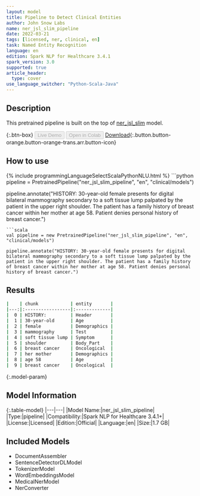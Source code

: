 ```yaml
---
layout: model
title: Pipeline to Detect Clinical Entities
author: John Snow Labs
name: ner_jsl_slim_pipeline
date: 2022-03-21
tags: [licensed, ner, clinical, en]
task: Named Entity Recognition
language: en
edition: Spark NLP for Healthcare 3.4.1
spark_version: 3.0
supported: true
article_header:
  type: cover
use_language_switcher: "Python-Scala-Java"
---
```


## Description

This pretrained pipeline is built on the top of [ner_jsl_slim](https://nlp.johnsnowlabs.com/2021/08/13/ner_jsl_slim_en.html) model.

{:.btn-box}
<button class="button button-orange" disabled>Live Demo</button>
<button class="button button-orange" disabled>Open in Colab</button>
[Download](https://s3.amazonaws.com/auxdata.johnsnowlabs.com/clinical/models/ner_jsl_slim_pipeline_en_3.4.1_3.0_1647870247934.zip){:.button.button-orange.button-orange-trans.arr.button-icon}

## How to use



<div class="tabs-box" markdown="1">
{% include programmingLanguageSelectScalaPythonNLU.html %}
```python
pipeline = PretrainedPipeline("ner_jsl_slim_pipeline", "en", "clinical/models")

pipeline.annotate("HISTORY: 30-year-old female presents for digital bilateral mammography secondary to a soft tissue lump palpated by the patient in the upper right shoulder. The patient has a family history of breast cancer within her mother at age 58. Patient denies personal history of breast cancer.")
```
```scala
val pipeline = new PretrainedPipeline("ner_jsl_slim_pipeline", "en", "clinical/models")

pipeline.annotate("HISTORY: 30-year-old female presents for digital bilateral mammography secondary to a soft tissue lump palpated by the patient in the upper right shoulder. The patient has a family history of breast cancer within her mother at age 58. Patient denies personal history of breast cancer.")
```
</div>

## Results

```bash
|    | chunk            | entity       |
|---:|:-----------------|:-------------|
|  0 | HISTORY:         | Header       |
|  1 | 30-year-old      | Age          |
|  2 | female           | Demographics |
|  3 | mammography      | Test         |
|  4 | soft tissue lump | Symptom      |
|  5 | shoulder         | Body_Part    |
|  6 | breast cancer    | Oncological  |
|  7 | her mother       | Demographics |
|  8 | age 58           | Age          |
|  9 | breast cancer    | Oncological  |
```

{:.model-param}
## Model Information

{:.table-model}
|---|---|
|Model Name:|ner_jsl_slim_pipeline|
|Type:|pipeline|
|Compatibility:|Spark NLP for Healthcare 3.4.1+|
|License:|Licensed|
|Edition:|Official|
|Language:|en|
|Size:|1.7 GB|

## Included Models

- DocumentAssembler
- SentenceDetectorDLModel
- TokenizerModel
- WordEmbeddingsModel
- MedicalNerModel
- NerConverter
